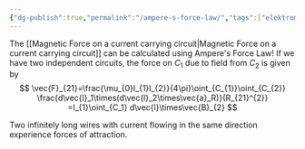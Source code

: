 ```yaml
---
{"dg-publish":true,"permalink":"/ampere-s-force-law/","tags":["elektromagnetiskfältteori"]}
---
```


The [[Magnetic Force on a current carrying circuit\|Magnetic Force on a current carrying circuit]] can be calculated using Ampere's Force Law! If we have two independent circuits, the force on $C_{1}$ due to field from $C_{2}$ is given by
$$
\vec{F}_{21}=\frac{\mu_{0}I_{1}I_{2}}{4\pi}\oint_{C_{1}}\oint_{C_{2}} \frac{d\vec{l}_1\times(d\vec{l}_2\times\vec{a}_R)}{R_{21}^{2}} =I_{1}\oint_{C_1} d\vec{l}\times\vec{B}_{2}
$$


Two infinitely long wires with current flowing in the same direction experience forces of attraction.
